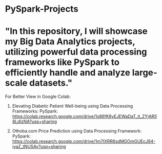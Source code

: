 # PySpark-Projects
# "In this repository, I will showcase my Big Data Analytics projects, utilizing powerful data processing frameworks like PySpark to efficiently handle and analyze large-scale datasets."

For Better View in Google Colab: 

01. Elevating Diabetic Patient Well-being using Data Processing Frameworks: PySpark: https://colab.research.google.com/drive/1s86fK8yEJEWaDaT_it_ZYjAR58LdIzNA?usp=sharing

02. Othoba.com Price Prediction using Data Processing Framework: PySpark: https://colab.research.google.com/drive/1m7IXRR6sdMGOmGUEcJ94-iyaZ_tNUSAv?usp=sharing
